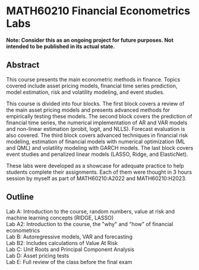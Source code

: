 # MATH60210 Financial Econometrics Labs

**Note: Consider this as an ongoing project for future purposes. Not intended to be published in its actual state.**

## Abstract 

This course presents the main econometric methods in finance. Topics covered include asset pricing models, financial time series prediction, model estimation, risk and volatility modeling, and event studies.

This course is divided into four blocks. The first block covers a review of the main asset pricing models and presents advanced methods for empirically testing these models. The second block covers the prediction of financial time series, the numerical implementation of AR and VAR models and non-linear estimation (probit, logit, and NLLS). Forecast evaluation is also covered. The third block covers advanced techniques in financial risk modeling, estimation of financial models with numerical optimization (ML and QML) and volatility modeling with GARCH models. The last block covers event studies and penalized linear models (LASSO, Ridge, and ElasticNet).

These labs were developed as a showcase for adequate practice to help students complete their assignments. Each of them were thought in 3 hours session by myself as part of MATH60210:A2022 and MATH60210:H2023. 

## Outline 

Lab A: Introduction to the course, random numbers, value at risk and machine learning concepts (RIDGE, LASSO) </br>
Lab A2: Introduction to the course, the "why" and "how" of financial econometrics </br>
Lab B: Autoregressive models, VAR and forecasting </br>
Lab B2: Includes calculations of Value At Risk </br>
Lab C: Unit Roots and Principal Component Analysis </br>
Lab D: Asset pricing tests</br>
Lab E: Full review of the class before the final exam</br>
